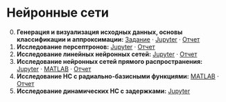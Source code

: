 # Нейронные сети

0. __Генерация и визуализация исходных данных, основы классификации и аппроксимации:__
[Задание](https://github.com/vaddya/neural-networks/blob/master/lab0/lab0.pdf) · 
[Jupyter](http://nbviewer.jupyter.org/github/vaddya/neural-networks/blob/master/lab0/code/lab0.ipynb) · 
[Отчет]()
1. __Исследование персептронов:__
[Jupyter](http://nbviewer.jupyter.org/github/vaddya/neural-networks/blob/master/lab1/code/lab1.ipynb) · 
[Отчет]()
2. __Исследование линейных нейронных сетей:__
[Jupyter](http://nbviewer.jupyter.org/github/vaddya/neural-networks/blob/master/lab2/code/lab2.ipynb) · 
[Отчет]()
3. __Исследование нейронных сетей прямого распространения:__
[Jupyter](http://nbviewer.jupyter.org/github/vaddya/neural-networks/blob/master/lab3/code/lab3.ipynb) · 
[MATLAB](http://nbviewer.jupyter.org/github/vaddya/neural-networks/blob/master/lab3/code/matlab) · 
[Отчет]()
4. __Исследование НС с радиально-базисными функциями:__
[MATLAB](http://nbviewer.jupyter.org/github/vaddya/neural-networks/blob/master/lab4/code/matlab) · 
[Отчет]()
5. __Исследование динамических НС с задержками:__
[Jupyter](http://nbviewer.jupyter.org/github/vaddya/neural-networks/blob/master/lab5/code/lab5.ipynb)
